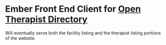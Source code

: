 # Ember Front End Client for [Open Therapist Directory](http://www.opentherapistdirectory.com)

Will eventually serve both the facility listing and the therapist listing portions of the website.